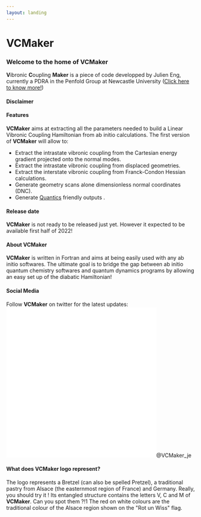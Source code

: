 ```yaml
---
layout: landing
---
```


# VCMaker

### Welcome to the home of VCMaker

**V**ibronic **C**oupling **Maker** is a piece of code developped by Julien Eng, currently a PDRA in the Penfold Group at Newcastle University ([Click here to know more!](http://www.penfoldgroup.co.uk/))

#### Disclaimer

#### Features

**VCMaker** aims at extracting all the parameters needed to build a Linear Vibronic Coupling Hamiltonian from ab initio calculations. The first version of **VCMaker** will allow to:

* Extract the intrastate vibronic coupling from the Cartesian energy gradient projected onto the normal modes.
* Extract the intrastate vibronic coupling from displaced geometries.
* Extract the interstate vibronic coupling from Franck-Condon Hessian calculations.
* Generate geometry scans alone dimensionless normal coordinates (DNC).
* Generate [Quantics](https://www2.chem.ucl.ac.uk/worthgrp/quantics/doc/) friendly outputs .

#### Release date

**VCMaker** is not ready to be released just yet. However it expected to be available first half of 2022!

#### About **VCMaker**

**VCMaker** is written in Fortran and aims at being easily used with any ab initio softwares. The ultimate goal is to bridge the gap between ab initio quantum chemistry softwares and quantum dynamics programs by allowing an easy set up of the diabatic Hamiltonian!

#### Social Media

Follow **VCMaker** on twitter for the latest updates: <img src="https://raw.githubusercontent.com/JulienEng/VCMaker/gh-pages/docs/assets/images/twitter.png" alt="" data-size="line">@VCMaker\_je

#### What does **VCMaker** logo represent?

The logo represents a Bretzel (can also be spelled Pretzel), a traditional pastry from Alsace (the easternmost region of France) and Germany. Really, you should try it ! Its entangled structure contains the letters V, C and M of **VCMaker**. Can you spot them ?!1 The red on white colours are the traditional colour of the Alsace region shown on the "Rot un Wiss" flag.
